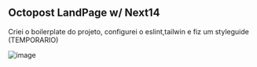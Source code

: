 ## Octopost LandPage w/ Next14

Criei o boilerplate do projeto, configurei o eslint,tailwin e fiz um styleguide (TEMPORARIO)

![image](https://github.com/devhatt/octopost-lp/assets/17785028/f9977ca9-3886-4cee-9606-fe63a8160112)
